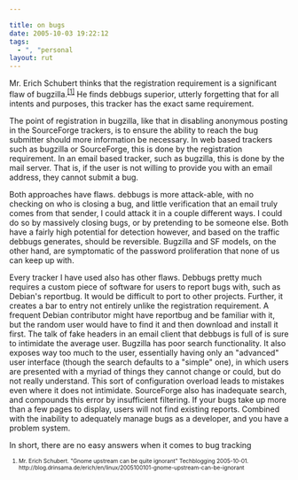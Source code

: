 ```yaml
---

title: on bugs
date: 2005-10-03 19:22:12
tags:
  - ", "personal
layout: rut
---
```


<p>Mr. Erich Schubert thinks that the registration requirement is a significant flaw of bugzilla.<sup><a href="http://blog.drinsama.de/erich/en/linux/2005100101-gnome-upstream-can-be-ignorant">[1]</a></sup> He finds debbugs superior, utterly forgetting that for all intents and purposes, this tracker has the exact same requirement.</p>  <p>The point of registration in bugzilla, like that in disabling anonymous posting in the SourceForge trackers, is to ensure the ability to reach the bug submitter should more information be necessary.  In web based trackers such as bugzilla or SourceForge, this is done by the registration requirement.  In an email based tracker, such as bugzilla, this is done by the mail server.  That is, if the user is not willing to provide you with an email address, they cannot submit a bug.</p>  <p>Both approaches have flaws.  debbugs is more attack-able, with no checking on who is closing a bug, and little verification that an email truly comes from that sender, I could attack it in a couple different ways.  I could do so by massively closing bugs, or by pretending to be someone else.  Both have a fairly high potential for detection however, and based on the traffic debbugs generates, should be reversible.  Bugzilla and SF models, on the other hand, are symptomatic of the password proliferation that none of us can keep up with.</p>  <p>Every tracker I have used also has other flaws.  Debbugs pretty much requires a custom piece of software for users to report bugs with, such as Debian's reportbug.  It would be difficult to port to other projects.  Further, it creates a bar to entry not entirely unlike the registration requirement.  A frequent Debian contributor might have reportbug and be familiar with it, but the random user would have to find it and then download and install it first. The talk of fake headers in an email client that debbugs is full of is sure to intimidate the average user.  Bugzilla has poor search functionality.  It also exposes way too much to the user, essentially having only an "advanced" user interface (though the search defaults to a "simple" one), in which users are presented with a myriad of things they cannot change or could, but do not really understand. This sort of configuration overload leads to mistakes even where it does not intimidate.  SourceForge also has inadequate search, and compounds this error by insufficient filtering.  If your bugs take up more than a few pages to display, users will not find existing reports.  Combined with the inability to adequately manage bugs as a developer, and you have a problem system.</p>  <p>In short, there are no easy answers when it comes to bug tracking</p>  <font size="-2"> <ol> <li>Mr. Erich Schubert. "Gnome upstream can be quite ignorant" Techblogging 2005-10-01. http://blog.drinsama.de/erich/en/linux/2005100101-gnome-upstream-can-be-ignorant</li> </ol> </font>

